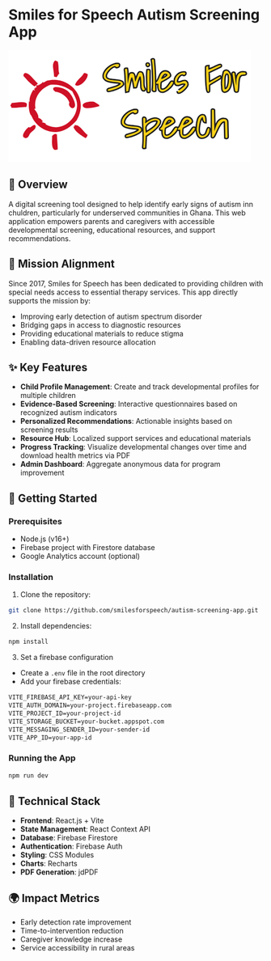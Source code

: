 # Smiles for Speech Autism Screening App

![Smiles for Speech Logo](/src/assets/header-logo.png)

## 🌟 Overview
A digital screening tool designed to help identify early signs of autism inn chuldren, particularly for underserved communities in Ghana. This web application empowers parents and caregivers with accessible developmental screening, educational resources, and support recommendations.

## 🎯 Mission Alignment
Since 2017, Smiles for Speech has been dedicated to providing children with special needs access to essential therapy services. This app directly supports the mission by:
- Improving early detection of autism spectrum disorder
- Bridging gaps in access to diagnostic resources
- Providing educational materials to reduce stigma
- Enabling data-driven resource allocation

## ✨ Key Features
- **Child Profile Management**: Create and track developmental profiles for multiple children
- **Evidence-Based Screening**: Interactive questionnaires based on recognized autism indicators
- **Personalized Recommendations**: Actionable insights based on screening results
- **Resource Hub**: Localized support services and educational materials
- **Progress Tracking**: Visualize developmental changes over time and download health metrics via PDF
- **Admin Dashboard**: Aggregate anonymous data for program improvement

## 🚀 Getting Started

### Prerequisites
- Node.js (v16+)
- Firebase project with Firestore database
- Google Analytics account (optional)

### Installation
1. Clone the repository:
```bash
git clone https://github.com/smilesforspeech/autism-screening-app.git
```

2. Install dependencies:
```bash
npm install
```

3. Set a firebase configuration
- Create a `.env` file in the root directory
- Add your firebase credentials:
```
VITE_FIREBASE_API_KEY=your-api-key
VITE_AUTH_DOMAIN=your-project.firebaseapp.com
VITE_PROJECT_ID=your-project-id
VITE_STORAGE_BUCKET=your-bucket.appspot.com
VITE_MESSAGING_SENDER_ID=your-sender-id
VITE_APP_ID=your-app-id
```

### Running the App
```bash
npm run dev
```

## 🔧 Technical Stack
- **Frontend**: React.js + Vite
- **State Management**: React Context API
- **Database**: Firebase Firestore
- **Authentication**: Firebase Auth
- **Styling**: CSS Modules
- **Charts**: Recharts
- **PDF Generation**: jdPDF

## 🌍 Impact Metrics
- Early detection rate improvement
- Time-to-intervention reduction
- Caregiver knowledge increase
- Service accessibility in rural areas
